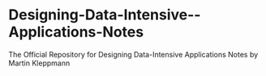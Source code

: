# Designing-Data-Intensive--Applications-Notes
The Official Repository for Designing Data-Intensive  Applications Notes by Martin Kleppmann
